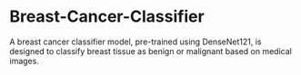 # Breast-Cancer-Classifier
A breast cancer classifier model, pre-trained using DenseNet121, is designed to classify breast tissue as benign or malignant based on medical images.
